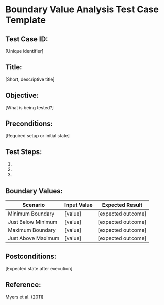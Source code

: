 # Boundary Value Analysis Test Case Template

## Test Case ID:
[Unique identifier]

## Title:
[Short, descriptive title]

## Objective:
[What is being tested?]

## Preconditions:
[Required setup or initial state]

## Test Steps:
1. 
2. 
3. 

## Boundary Values:
| Scenario            | Input Value      | Expected Result         |
|---------------------|------------------|------------------------|
| Minimum Boundary    | [value]          | [expected outcome]     |
| Just Below Minimum  | [value]          | [expected outcome]     |
| Maximum Boundary    | [value]          | [expected outcome]     |
| Just Above Maximum  | [value]          | [expected outcome]     |

## Postconditions:
[Expected state after execution]

## Reference:
Myers et al. (2011)
